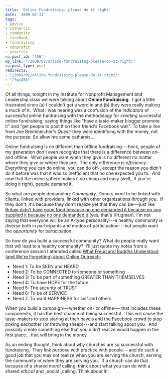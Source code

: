 ```yaml
---
title: 'Online Fundraising: please do it right'
date: '2009-02-11'
tags:
- advice
- catharsis
- community
- facebook
- fundraising
- nonprofit
- practice
wp:post_id: '456'
wp_link: "/2009/02/online-fundraising-please-do-it-right/"
wp:post_type: post
redirects:
- "/2009/02/online-fundraising-please-do-it-right/"
- "/?p=456"
---
```


Of all things, tonight in my Institute for Nonprofit Management and Leadership class we were talking about **Online Fundraising**.  I got a little frustrated since (a) I couldn't get a word in and (b) they were really making a muck of it.  What I was hearing was a confusion of the _indicators_ of successful online fundraising with the methodology for _creating_ successful online fundraising; saying things like "have a taste-maker blogger promote it" and "get people to post it on their friend's Facebook wall". To take a line from Joe Breiteneicher's _Quest_: they were identifying with the money, not the purpose. So allow me some catharsis...

Online fundraising is no different than offline fundraising---heck, people of my generation don't even recognize that there is a difference between on- and offline.  What people want when they give is no different no matter where they give or where they are.  The only difference is _efficiency_.  Everything you can do online, you can do off-, except the reason you didn't do it before was that it was so inefficient that no one expected you to.  And now that the online sphere makes it so cheap and easy (well,  if you're doing it right), people demand it.

So what are people demanding: _Community_. Donors _want_ to be linked with clients, linked with providers, linked with other organizations _through you_.  If they don't, it's because they don't realize yet that they can be---just like [Britain didn't have good food because no one demanded it because no one supplied it because no one demanded it](http://web.mit.edu/krugman/www/mushy.html) (yes, that's Krugman). I'm not saying that everyone will be an A-type personality---a healthy community is diverse both in participants and modes of participation---but people want the _opportunity_ for participation.

So how do you build a successful community? What do people really want that will lead to a healthy community?  I'll just quote my notes from a conference session I attended called [What Freud and Buddha Understood (and We're Forgetting) about Online Outreach](http://www.island94.org/2008/05/ntc08-the-seven-things-everyone-wants/):

- Need 1: To be SEEN and HEARD
- Need 2: To be CONNECTED to someone or something
- Need 3: To be part of something GREATER THAN THEMSELVES
- Need 4: To have HOPE for the future
- Need 5: The security of TRUST
- Need 6: To be of SERVICE
- Need 7: To want HAPPINESS for self and others

When you build a campaign---whether on- or offline--- that includes these components, it has the best chance of being successful.  This will cause the taste-makers to stop staring at their navels and the Facebook crowd to stop poking eachother (or throwing sheep)---and start talking about you.  And possibly create something else that you didn't realize would happen in the first place... that will bring in the money.

As an ending thought, think about why churches are so successful with fundraising.  They link purpose with practice with people---and do such a good job that you may not realize when you are serving the church, serving the community or when they are serving you.  If a church can do that because of a shared _moral_ calling, think about what you can do with a shared _ethical_ and _social _calling. Think about it!
